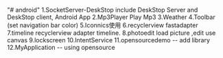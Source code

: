 "# android" 
1.SocketServer-DeskStop  include DeskStop Server and DeskStop client, Android App
2.Mp3Player Play Mp3 
3.Weather
4.Toolbar (set navigation bar color) 
5.Iconnics使用
6.recyclerview fastadapter
7.timeline recyclerview adapter timeline.
8.photoedit load picture ,edit use canvas
9.lockscreen
10.IntentService
11.opensourcedemo -- add library
12.MyApplication -- using opensource